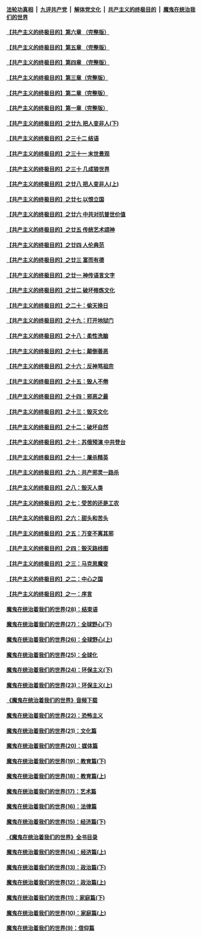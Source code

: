 ####  [法轮功真相](../../../../basic/blob/master/README.md?t=05240631) &nbsp;|&nbsp; [九评共产党](../../../../9ping.md/blob/master/README.md?t=05240631) &nbsp;|&nbsp; [解体党文化](../../../../jtdwh.md/blob/master/README.md?t=05240631)  &nbsp;|&nbsp; [共产主义的终极目的](../../../../gczydzjmd.md/blob/master/README.md?t=05240631) &nbsp;|&nbsp; [魔鬼在统治我们的世界](../../../../mgztzwmdsj.md/blob/master/README.md?t=05240631) 

#### [【共产主义的终极目的】第六章 （完整版）](../pages/nsc422/n11428913.md?t=05240631) 

#### [【共产主义的终极目的】第五章 （完整版）](../pages/nsc422/n11428912.md?t=05240631) 

#### [【共产主义的终极目的】第四章 （完整版）](../pages/nsc422/n11428907.md?t=05240631) 

#### [【共产主义的终极目的】第三章（完整版）](../pages/nsc422/n11428848.md?t=05240631) 

#### [【共产主义的终极目的】第二章（完整版）](../pages/nsc422/n11428831.md?t=05240631) 

#### [【共产主义的终极目的】第一章（完整版）](../pages/nsc422/n11417651.md?t=05240631) 

#### [【共产主义的终极目的】之廿九 把人变非人(下)](../pages/nsc422/n11344140.md?t=05240631) 

#### [【共产主义的终极目的】之三十二 结语](../pages/nsc422/n11360535.md?t=05240631) 

#### [【共产主义的终极目的】之三十一 末世景观](../pages/nsc422/n11351129.md?t=05240631) 

#### [【共产主义的终极目的】之三十 几成狼世界](../pages/nsc422/n11348280.md?t=05240631) 

#### [【共产主义的终极目的】之廿八 把人变非人(上)](../pages/nsc422/n11340492.md?t=05240631) 

#### [【共产主义的终极目的】之廿七 以恨立国](../pages/nsc422/n11336944.md?t=05240631) 

#### [【共产主义的终极目的】之廿六 中共对抗普世价值](../pages/nsc422/n11324785.md?t=05240631) 

#### [【共产主义的终极目的】之廿五 传统艺术颂神](../pages/nsc422/n11296396.md?t=05240631) 

#### [【共产主义的终极目的】之廿四 人伦典范](../pages/nsc422/n11296397.md?t=05240631) 

#### [【共产主义的终极目的】之廿三 富而有德](../pages/nsc422/n11283598.md?t=05240631) 

#### [【共产主义的终极目的】之廿一 神传语言文字](../pages/nsc422/n11263265.md?t=05240631) 

#### [【共产主义的终极目的】之廿二 破坏修炼文化](../pages/nsc422/n11245728.md?t=05240631) 

#### [【共产主义的终极目的】之二十：偷天换日](../pages/nsc422/n11238846.md?t=05240631) 

#### [【共产主义的终极目的】之十九：打开地狱门](../pages/nsc422/n11206376.md?t=05240631) 

#### [【共产主义的终极目的】之十八：柔性洗脑](../pages/nsc422/n11199994.md?t=05240631) 

#### [【共产主义的终极目的】之十七：颠倒善恶](../pages/nsc422/n11179782.md?t=05240631) 

#### [【共产主义的终极目的】之十六：反神骂祖宗](../pages/nsc422/n11166798.md?t=05240631) 

#### [【共产主义的终极目的】之十五：毁人不倦](../pages/nsc422/n11166792.md?t=05240631) 

#### [【共产主义的终极目的】之十四：邪恶之最](../pages/nsc422/n11150249.md?t=05240631) 

#### [【共产主义的终极目的】之十三：毁灭文化](../pages/nsc422/n11135227.md?t=05240631) 

#### [【共产主义的终极目的】之十二：破坏自然](../pages/nsc422/n11135214.md?t=05240631) 

#### [【共产主义的终极目的】之十：苏俄预演 中共登台](../pages/nsc422/n11118424.md?t=05240631) 

#### [【共产主义的终极目的】之十一：屠杀精英](../pages/nsc422/n11118442.md?t=05240631) 

#### [【共产主义的终极目的】之九：共产邪灵一路杀](../pages/nsc422/n11114139.md?t=05240631) 

#### [【共产主义的终极目的】之八：毁灭人类](../pages/nsc422/n11108503.md?t=05240631) 

#### [【共产主义的终极目的】之七：受苦的还是工农](../pages/nsc422/n11101809.md?t=05240631) 

#### [【共产主义的终极目的】之六：甜头和苦头](../pages/nsc422/n11096971.md?t=05240631) 

#### [【共产主义的终极目的】之五：万变不离其邪](../pages/nsc422/n11091285.md?t=05240631) 

#### [【共产主义的终极目的】之四：毁灭路线图](../pages/nsc422/n11086284.md?t=05240631) 

#### [【共产主义的终极目的】之三：马克思魔变](../pages/nsc422/n11061941.md?t=05240631) 

#### [【共产主义的终极目的】之二：中心之国](../pages/nsc422/n11047728.md?t=05240631) 

#### [【共产主义的终极目的】之一：序言](../pages/nsc422/n11086077.md?t=05240631) 

#### [魔鬼在统治着我们的世界(28)：结束语](../pages/nsc422/n10936246.md?t=05240631) 

#### [魔鬼在统治着我们的世界(27)：全球野心(下)](../pages/nsc422/n10928319.md?t=05240631) 

#### [魔鬼在统治着我们的世界(26)：全球野心(上)](../pages/nsc422/n10900318.md?t=05240631) 

#### [魔鬼在统治着我们的世界(25)：全球化](../pages/nsc422/n10788205.md?t=05240631) 

#### [魔鬼在统治着我们的世界(24)：环保主义(下)](../pages/nsc422/n10695307.md?t=05240631) 

#### [魔鬼在统治着我们的世界(23)：环保主义(上)](../pages/nsc422/n10688613.md?t=05240631) 

#### [《魔鬼在统治着我们的世界》音频下载](../pages/nsc422/n10635553.md?t=05240631) 

#### [魔鬼在统治着我们的世界(22)：恐怖主义](../pages/nsc422/n10614727.md?t=05240631) 

#### [魔鬼在统治着我们的世界(21)：文化篇](../pages/nsc422/n10597706.md?t=05240631) 

#### [魔鬼在统治着我们的世界(20)：媒体篇](../pages/nsc422/n10586579.md?t=05240631) 

#### [魔鬼在统治着我们的世界(19)：教育篇(下)](../pages/nsc422/n10564808.md?t=05240631) 

#### [魔鬼在统治着我们的世界(18)：教育篇(上)](../pages/nsc422/n10526970.md?t=05240631) 

#### [魔鬼在统治着我们的世界(17)：艺术篇](../pages/nsc422/n10499093.md?t=05240631) 

#### [魔鬼在统治着我们的世界(16)：法律篇](../pages/nsc422/n10485969.md?t=05240631) 

#### [魔鬼在统治着我们的世界(15)：经济篇(下)](../pages/nsc422/n10469975.md?t=05240631) 

#### [《魔鬼在统治着我们的世界》全书目录](../pages/nsc422/n10464261.md?t=05240631) 

#### [魔鬼在统治着我们的世界(14)：经济篇(上)](../pages/nsc422/n10457370.md?t=05240631) 

#### [魔鬼在统治着我们的世界(13)：政治篇(下)](../pages/nsc422/n10448270.md?t=05240631) 

#### [魔鬼在统治着我们的世界(12)：政治篇(上)](../pages/nsc422/n10444576.md?t=05240631) 

#### [魔鬼在统治着我们的世界(11)：家庭篇(下)](../pages/nsc422/n10440961.md?t=05240631) 

#### [魔鬼在统治着我们的世界(10)：家庭篇(上)](../pages/nsc422/n10435448.md?t=05240631) 

#### [魔鬼在统治着我们的世界(9)：信仰篇](../pages/nsc422/n10432159.md?t=05240631) 


